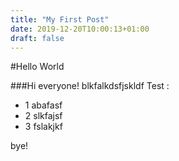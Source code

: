```yaml
---
title: "My First Post"
date: 2019-12-20T10:00:13+01:00
draft: false
---
```


#Hello World

###Hi everyone!
blkfalkdsfjskldf
Test : 
  - 1 abafasf
  - 2 slkfajsf
  - 3 fslakjkf

bye!
